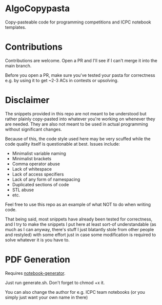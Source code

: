 # AlgoCopypasta
Copy-pasteable code for programming competitions and ICPC notebook templates.

# Contributions
Contributions are welcome. Open a PR and I'll see if I can't merge it into the main branch.

Before you open a PR, make sure you've tested your pasta for correctness e.g. by using it to get ~2-3 ACs in contests or upsolving.

# Disclaimer
The snippets provided in this repo are not meant to be understood but rather plainly copy-pasted into whatever you're working on whenever they are needed. They are also not meant to be used in actual programming without significant changes.

Because of this, the code style used here may be very scuffed while the code quality itself is questionable at best. Issues include:
- Minimalist variable naming
- Minimalist brackets
- Comma operator abuse
- Lack of whitespace
- Lack of access specifiers
- Lack of any form of namespacing
- Duplicated sections of code
- STL abuse
- etc.

Feel free to use this repo as an example of what NOT to do when writing code.

That being said, most snippets have already been tested for correctness, and I try to make the snippets I put here at least sort-of understandable (as much as I can anyway, there's stuff I just blatantly stole from other people and restyled) with some effort just in case some modification is required to solve whatever it is you have to.

# PDF Generation
Requires [notebook-generator](https://github.com/pin3da/notebook-generator).

Just run generate.sh. Don't forget to chmod +x it.

You can also change the author for e.g. ICPC team notebooks (or you simply just want your own name in there)
